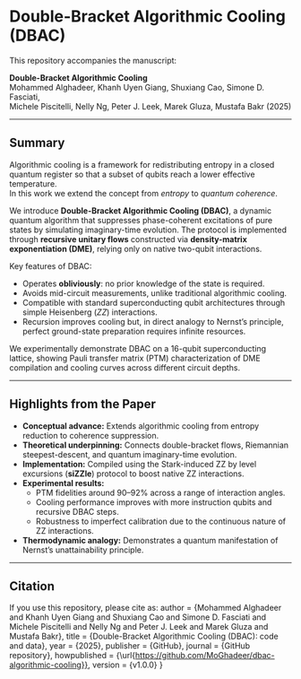 # Double-Bracket Algorithmic Cooling (DBAC)

This repository accompanies the manuscript:

**Double-Bracket Algorithmic Cooling**  
Mohammed Alghadeer, Khanh Uyen Giang, Shuxiang Cao, Simone D. Fasciati,  
Michele Piscitelli, Nelly Ng, Peter J. Leek, Marek Gluza, Mustafa Bakr (2025)

---

## Summary

Algorithmic cooling is a framework for redistributing entropy in a closed quantum register so that a subset of qubits reach a lower effective temperature.  
In this work we extend the concept from *entropy* to *quantum coherence*.  

We introduce **Double-Bracket Algorithmic Cooling (DBAC)**, a dynamic quantum algorithm that suppresses phase-coherent excitations of pure states by simulating imaginary-time evolution. The protocol is implemented through **recursive unitary flows** constructed via **density-matrix exponentiation (DME)**, relying only on native two-qubit interactions.  

Key features of DBAC:
- Operates **obliviously**: no prior knowledge of the state is required.  
- Avoids mid-circuit measurements, unlike traditional algorithmic cooling.  
- Compatible with standard superconducting qubit architectures through simple Heisenberg ($ZZ$) interactions.  
- Recursion improves cooling but, in direct analogy to Nernst’s principle, perfect ground-state preparation requires infinite resources.  

We experimentally demonstrate DBAC on a 16-qubit superconducting lattice, showing Pauli transfer matrix (PTM) characterization of DME compilation and cooling curves across different circuit depths.  

---

## Highlights from the Paper

- **Conceptual advance:** Extends algorithmic cooling from entropy reduction to coherence suppression.  
- **Theoretical underpinning:** Connects double-bracket flows, Riemannian steepest-descent, and quantum imaginary-time evolution.  
- **Implementation:** Compiled using the Stark-induced ZZ by level excursions (**siZZle**) protocol to boost native ZZ interactions.  
- **Experimental results:**  
  - PTM fidelities around 90–92% across a range of interaction angles.  
  - Cooling performance improves with more instruction qubits and recursive DBAC steps.  
  - Robustness to imperfect calibration due to the continuous nature of ZZ interactions.  
- **Thermodynamic analogy:** Demonstrates a quantum manifestation of Nernst’s unattainability principle.  

---

## Citation

If you use this repository, please cite as: 
  author       = {Mohammed Alghadeer and Khanh Uyen Giang and Shuxiang Cao and
                  Simone D. Fasciati and Michele Piscitelli and Nelly Ng and
                  Peter J. Leek and Marek Gluza and Mustafa Bakr},
  title        = {Double-Bracket Algorithmic Cooling (DBAC): code and data},
  year         = {2025},
  publisher    = {GitHub},
  journal      = {GitHub repository},
  howpublished = {\url{https://github.com/MoGhadeer/dbac-algorithmic-cooling}},
  version      = {v1.0.0}
}
